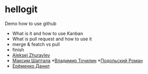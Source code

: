 # hellogit

Demo how to use github

* What is it and how to use Kanban
* What is pull request and how to use it 
* merge & featch vs pull
* finish
* [Aleksej Zhuravlev](https://github.com/Aleksej-star)
* [Максим Шаптала](https://github.com/javalesson2019)
*[Владимир Точилин](Naton@i.ua)
*[Подольский Роман](https://github.com/romaxx131313)
* [Ерёменко Данил](https://github.com/kehboard)
